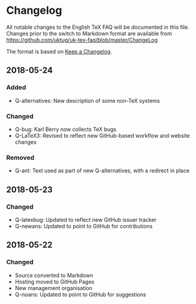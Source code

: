 # Changelog
All notable changes to the English TeX FAQ will be documented in this 
file. Changes prior to the switch to Markdown format are available from 
https://github.com/uktug/uk-tex-faq/blob/master/ChangeLog

The format is based on [Keep a
Changelog](https://keepachangelog.com/en/1.0.0/).

## 2018-05-24

### Added
- Q-alternatives: New description of some non-TeX systems

### Changed
- Q-bug: Karl Berry now collects TeX bugs
- Q-LaTeX3: Revised to reflect new GitHub-based workflow and website changes

### Removed
- Q-ant: Text used as part of new Q-alternatives, with a redirect in place

## 2018-05-23

### Changed
- Q-latexbug: Updated to reflect new GitHub issuer tracker
- Q-newans: Updated to point to GitHub for contributions

## 2018-05-22

### Changed
- Source converted to Markdown
- Hosting moved to GitHub Pages
- New management organisation
- Q-noans: Updated to point to GitHub for suggestions
